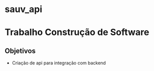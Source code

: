 # sauv_api
# Trabalho Construção de Software

## Objetivos
  - Criação de api para integração com backend
